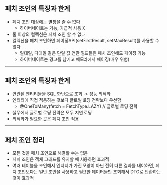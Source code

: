 ## 페치 조인의 특징과 한계 
- 페치 조인 대상에는 별칭을 줄 수 없다 
  - 하이버네이트는 가능, 가급적 사용 X 
- 둘 이상의 컬렉션은 페치 조인 할 수 없다 
- 컬렉션을 페치 조인하면 페이징API(setFirstResult, setMaxResult)를 사용할 수 없다 
  - 일대일, 다대일 같은 단일 값 연관 필드들은 페치 조인해도 페이징 가능
  - 하이버네이트는 경고를 남기고 메모리에서 페이징(매우 위험)

---
## 페치 조인의 특징과 한계
- 연관된 엔티티들을 SQL 한번으로 조회 -> 성능 최적화 
- 엔티티에 직접 적용하는 것보다 글로벌 로딩 전략보다 우선함
  - @OneToMany(fetch = FetchType.LAZY) // 글로벌 로딩 전략
- 실무에서 글로벌 로딩 전략은 모두 지연 로딩 
- 최적화가 필요한 곳은 페치 조인 적용    

---
## 페치 조인 정리 
- 모든 것을 페치 조인으로 해결할 수는 없음 
- 페치 조인은 객체 그래프를 유지할 때 사용하면 효과적 
- 여러 테이블을 조인해서 엔티티가 가진 모양이 아닌 전혀 다른 결과를 내야하면, 페치 조인보다는 일반 조인을 사용하고 필요한 데이터들만 조회해서 DTO로 반환하는 것이 효과적